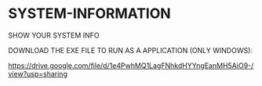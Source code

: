 # SYSTEM-INFORMATION
SHOW YOUR SYSTEM INFO


DOWNLOAD THE EXE FILE TO RUN AS A APPLICATION (ONLY WINDOWS):

  https://drive.google.com/file/d/1e4PwhMQ1LagFNhkdHYYngEanMH5AiO9-/view?usp=sharing

